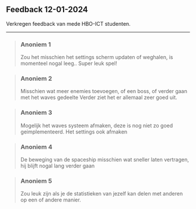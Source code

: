 ## Feedback 12-01-2024

Verkregen feedback van mede HBO-ICT studenten.

--- 

> ### Anoniem 1
> 
> Zou het misschien het settings scherm updaten of weghalen, is momenteel nogal leeg..
> Super leuk spel!

> ### Anoniem 2
> 
> Misschien wat meer enemies toevoegen, of een boss, of verder gaan met het waves gedeelte
> Verder ziet het er allemaal zeer goed uit.

> ### Anoniem 3
> 
> Mogelijk het waves systeem afmaken, deze is nog niet zo goed geimplementeerd.
> Het settings ook afmaken

> ### Anoniem 4
> 
> De beweging van de spaceship misschien wat sneller laten vertragen, hij blijft nogal lang verder gaan

> ### Anoniem 5
> 
> Zou leuk zijn als je de statistieken van jezelf kan delen met anderen op een of andere manier.
